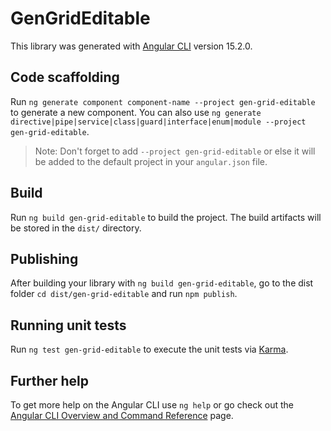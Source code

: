 # GenGridEditable

This library was generated with [Angular CLI](https://github.com/angular/angular-cli) version 15.2.0.

## Code scaffolding

Run `ng generate component component-name --project gen-grid-editable` to generate a new component. You can also use `ng generate directive|pipe|service|class|guard|interface|enum|module --project gen-grid-editable`.
> Note: Don't forget to add `--project gen-grid-editable` or else it will be added to the default project in your `angular.json` file. 

## Build

Run `ng build gen-grid-editable` to build the project. The build artifacts will be stored in the `dist/` directory.

## Publishing

After building your library with `ng build gen-grid-editable`, go to the dist folder `cd dist/gen-grid-editable` and run `npm publish`.

## Running unit tests

Run `ng test gen-grid-editable` to execute the unit tests via [Karma](https://karma-runner.github.io).

## Further help

To get more help on the Angular CLI use `ng help` or go check out the [Angular CLI Overview and Command Reference](https://angular.io/cli) page.
